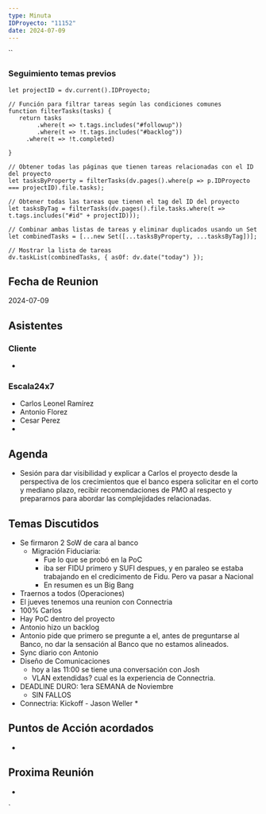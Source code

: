 ```yaml
---
type: Minuta
IDProyecto: "11152"
date: 2024-07-09
---
```

``

### Seguimiento temas previos
```dataviewjs
let projectID = dv.current().IDProyecto;

// Función para filtrar tareas según las condiciones comunes
function filterTasks(tasks) {
   return tasks
        .where(t => t.tags.includes("#followup"))
        .where(t => !t.tags.includes("#backlog"))
     .where(t => !t.completed)
        
}

// Obtener todas las páginas que tienen tareas relacionadas con el ID del proyecto
let tasksByProperty = filterTasks(dv.pages().where(p => p.IDProyecto === projectID).file.tasks);

// Obtener todas las tareas que tienen el tag del ID del proyecto
let tasksByTag = filterTasks(dv.pages().file.tasks.where(t => t.tags.includes("#id" + projectID)));

// Combinar ambas listas de tareas y eliminar duplicados usando un Set
let combinedTasks = [...new Set([...tasksByProperty, ...tasksByTag])];

// Mostrar la lista de tareas
dv.taskList(combinedTasks, { asOf: dv.date("today") });
 ```
## Fecha de Reunion
2024-07-09

## Asistentes

### Cliente
* 
### Escala24x7
- Carlos Leonel Ramírez
- Antonio Florez
- Cesar Perez
- 

## Agenda
* Sesión para dar visibilidad y explicar a Carlos el proyecto desde la perspectiva de los crecimientos que el banco espera solicitar en el corto y mediano plazo, recibir recomendaciones de PMO al respecto y prepararnos para abordar las complejidades relacionadas.
## Temas Discutidos
*  Se firmaron 2 SoW de cara al banco
	* Migración Fiduciaria: 
		* Fue lo que se probó en la PoC
		* iba ser FIDU primero y SUFI despues, y en paraleo se estaba trabajando en el credicimento de Fidu. Pero va pasar a Nacional
		* En resumen es un Big Bang
* Traernos a todos (Operaciones)
* El jueves tenemos una reunion con Connectria
* 100% Carlos
* Hay PoC dentro del proyecto
* Antonio hizo un backlog
* Antonio pide que primero se pregunte a el, antes de preguntarse al Banco, no dar la sensación al Banco que no estamos alineados. 
* Sync diario con Antonio
* Diseño de Comunicaciones
	* hoy a las 11:00 se tiene una conversación con Josh
	* VLAN extendidas? cual es la experiencia de Connectria.
* DEADLINE DURO: 1era SEMANA de Noviembre
	* SIN FALLOS
* Connectria: Kickoff  - Jason Weller
	* 

## Puntos de Acción acordados
*  

## Proxima Reunión
*   

`